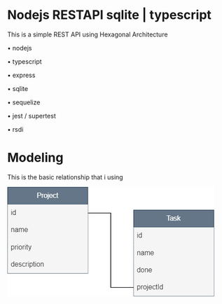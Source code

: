 # Nodejs RESTAPI sqlite | typescript

This is a simple REST API using Hexagonal Architecture

• nodejs

• typescript

• express

• sqlite

• sequelize

• jest / supertest 

• rsdi 

# Modeling
This is the basic relationship that i using

![Alt text](src/assets/diagram.png)